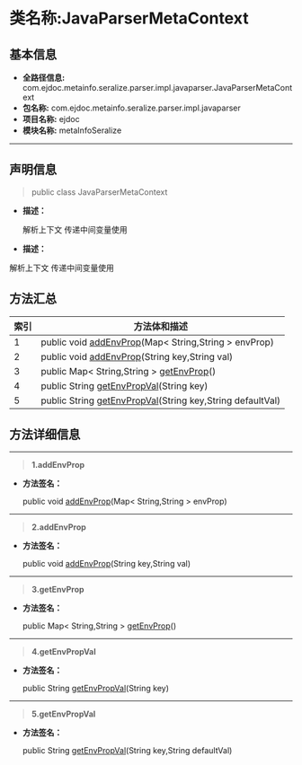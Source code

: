 # 类名称:JavaParserMetaContext

## 基本信息

* **全路径信息:** com.ejdoc.metainfo.seralize.parser.impl.javaparser.JavaParserMetaContext
* **包名称:** com.ejdoc.metainfo.seralize.parser.impl.javaparser
* **项目名称:** ejdoc
* **模块名称:** metaInfoSeralize









---

## 声明信息
> public class JavaParserMetaContext     


* **描述：** 

  解析上下文 传递中间变量使用

* **描述：** 

解析上下文 传递中间变量使用






## 方法汇总

|   索引  |    方法体和描述   |
| ---- | ---- |
|1|public void [addEnvProp](#innerlink-addenvprop-javautilmap)(Map< String,String > envProp)   <br/>|
|2|public void [addEnvProp](#innerlink-addenvprop-javalangstring-javalangstring)(String key,String val)   <br/>|
|3|public Map< String,String > [getEnvProp](#innerlink-getenvprop)()   <br/>|
|4|public String [getEnvPropVal](#innerlink-getenvpropval-javalangstring)(String key)   <br/>|
|5|public String [getEnvPropVal](#innerlink-getenvpropval-javalangstring-javalangstring)(String key,String defaultVal)   <br/>|








## 方法详细信息

---
> **1.<span id="innerlink-addenvprop-javautilmap">addEnvProp</span>**

* **方法签名：** 

  public void [addEnvProp](#addenvprop-javautilmap)(Map< String,String > envProp)   







---
> **2.<span id="innerlink-addenvprop-javalangstring-javalangstring">addEnvProp</span>**

* **方法签名：** 

  public void [addEnvProp](#addenvprop-javalangstring-javalangstring)(String key,String val)   







---
> **3.<span id="innerlink-getenvprop">getEnvProp</span>**

* **方法签名：** 

  public Map< String,String > [getEnvProp](#getenvprop)()   







---
> **4.<span id="innerlink-getenvpropval-javalangstring">getEnvPropVal</span>**

* **方法签名：** 

  public String [getEnvPropVal](#getenvpropval-javalangstring)(String key)   







---
> **5.<span id="innerlink-getenvpropval-javalangstring-javalangstring">getEnvPropVal</span>**

* **方法签名：** 

  public String [getEnvPropVal](#getenvpropval-javalangstring-javalangstring)(String key,String defaultVal)   







